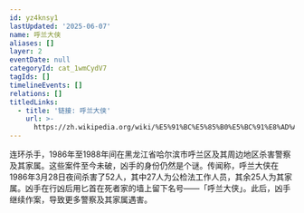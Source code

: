 ```yaml
---
id: yz4knsy1
lastUpdated: '2025-06-07'
name: 呼兰大侠
aliases: []
layer: 2
eventDate: null
categoryId: cat_1wmCydV7
tagIds: []
timelineEvents: []
relations: []
titledLinks:
  - title: '链接: 呼兰大侠'
    url: >-
      https://zh.wikipedia.org/wiki/%E5%91%BC%E5%85%B0%E5%BC%91%E8%AD%A6%E6%A1%88
---
```

连环杀手，1986年至1988年间在黑龙江省哈尔滨市呼兰区及其周边地区杀害警察及其家属。这些案件至今未破，凶手的身份仍然是个谜。传闻称，呼兰大侠在1986年3月28日夜间杀害了52人，其中27人为公检法工作人员，其余25人为其家属。凶手在行凶后用匕首在死者家的墙上留下名号——「呼兰大侠」。此后，凶手继续作案，导致更多警察及其家属遇害。
